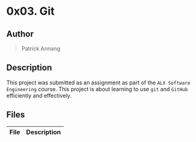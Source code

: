 # 0x03. Git

## Author

> Patrick Annang

## Description

This project was submitted as an assignment as part of the `ALX Software Engineering`
course. This project is about learning to use `git` and `GitHub` efficiently and effectively.

## Files

| File | Description |
| :--- | :---: |
